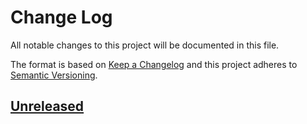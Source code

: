 # Change Log


All notable changes to this project will be documented in this file.

The format is based on [Keep a Changelog](http://keepachangelog.com/en/1.0.0/)
and this project adheres to [Semantic Versioning](http://semver.org/spec/v2.0.0.html).


## [Unreleased]


[Unreleased]: https://github.com/logur/integration-zap/compare/v0.0.0...HEAD

